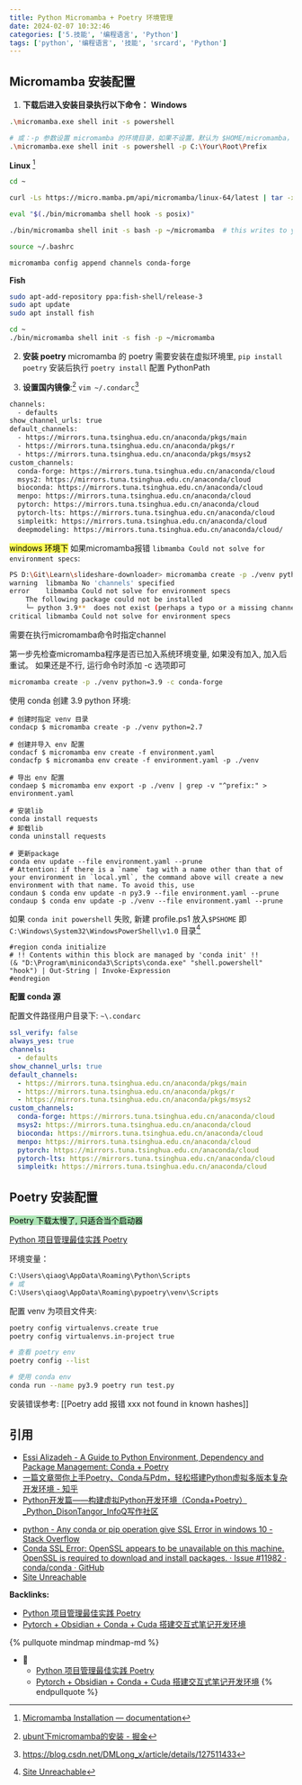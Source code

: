 ```yaml
---
title: Python Micromamba + Poetry 环境管理
date: 2024-02-07 10:32:46
categories: ['5.技能', '编程语言', 'Python']
tags: ['python', '编程语言', '技能', 'srcard', 'Python']
---
```

  
  
## Micromamba 安装配置

1. **下载后进入安装目录执行以下命令：**
**Windows**
```sh
.\micromamba.exe shell init -s powershell

# 或：-p 参数设置 micromamba 的环境目录，如果不设置，默认为 $HOME/micromamba，和 miniconda 类似
.\micromamba.exe shell init -s powershell -p C:\Your\Root\Prefix
```
**Linux** [^10]
```sh
cd ~

curl -Ls https://micro.mamba.pm/api/micromamba/linux-64/latest | tar -xvj bin/micromamba

eval "$(./bin/micromamba shell hook -s posix)"

./bin/micromamba shell init -s bash -p ~/micromamba  # this writes to your .bashrc file

source ~/.bashrc

micromamba config append channels conda-forge
```
**Fish** 
```sh
sudo apt-add-repository ppa:fish-shell/release-3
sudo apt update
sudo apt install fish

cd ~
./bin/micromamba shell init -s fish -p ~/micromamba  
```

2. **安装 poetry**
micromamba 的 poetry 需要安装在虚拟环境里, `pip install poetry` 安装后执行 `poetry install` 配置 PythonPath

3. **设置国内镜像**:[^8]
`vim ~/.condarc`[^9]
```sh
channels: 
  - defaults
show_channel_urls: true
default_channels:
  - https://mirrors.tuna.tsinghua.edu.cn/anaconda/pkgs/main
  - https://mirrors.tuna.tsinghua.edu.cn/anaconda/pkgs/r
  - https://mirrors.tuna.tsinghua.edu.cn/anaconda/pkgs/msys2
custom_channels:
  conda-forge: https://mirrors.tuna.tsinghua.edu.cn/anaconda/cloud
  msys2: https://mirrors.tuna.tsinghua.edu.cn/anaconda/cloud
  bioconda: https://mirrors.tuna.tsinghua.edu.cn/anaconda/cloud
  menpo: https://mirrors.tuna.tsinghua.edu.cn/anaconda/cloud
  pytorch: https://mirrors.tuna.tsinghua.edu.cn/anaconda/cloud
  pytorch-lts: https://mirrors.tuna.tsinghua.edu.cn/anaconda/cloud
  simpleitk: https://mirrors.tuna.tsinghua.edu.cn/anaconda/cloud
  deepmodeling: https://mirrors.tuna.tsinghua.edu.cn/anaconda/cloud/
```
<!--SR:!2024-07-02,153,250-->

<mark style="background: #fefe00A6;">windows 环境下</mark> 如果micromamba报错 `libmamba Could not solve for environment specs`:
```sh
PS D:\Git\Learn\slideshare-downloader> micromamba create -p ./venv python=3.9
warning  libmamba No 'channels' specified
error    libmamba Could not solve for environment specs
    The following package could not be installed
    └─ python 3.9**  does not exist (perhaps a typo or a missing channel).
critical libmamba Could not solve for environment specs
```
需要在执行micromamba命令时指定channel
  
第一步先检查micromamba程序是否已加入系统环境变量, 如果没有加入, 加入后重试。
如果还是不行, 运行命令时添加 -c 选项即可
```sh
micromamba create -p ./venv python=3.9 -c conda-forge
```
<!--SR:!2025-04-19,310,250-->

使用 conda 创建 3.9 python 环境:
  
```
# 创建时指定 venv 目录
condacp $ micromamba create -p ./venv python=2.7 

# 创建并导入 env 配置
condacf $ micromamba env create -f environment.yaml
condacfp $ micromamba env create -f environment.yaml -p ./venv

# 导出 env 配置
condaep $ micromamba env export -p ./venv | grep -v "^prefix:" > environment.yaml

# 安装lib
conda install requests
# 卸载lib
conda uninstall requests

# 更新package
conda env update --file environment.yaml --prune
# Attention: if there is a `name` tag with a name other than that of your environment in `local.yml`, the command above will create a new environment with that name. To avoid this, use
condaun $ conda env update -n py3.9 --file environment.yaml --prune
condaup $ conda env update -p ./venv --file environment.yaml --prune
```
<!--SR:!2025-07-18,450,250-->

如果 `conda init powershell` 失败, 新建 profile.ps1
放入`$PSHOME` 即 `C:\Windows\System32\WindowsPowerShell\v1.0` 目录[^3]
```
#region conda initialize
# !! Contents within this block are managed by 'conda init' !!
(& "D:\Program\miniconda3\Scripts\conda.exe" "shell.powershell" "hook") | Out-String | Invoke-Expression
#endregion
```

**配置 conda 源**

配置文件路径用户目录下: `~\.condarc`
```yaml
ssl_verify: false
always_yes: true
channels:
  - defaults
show_channel_urls: true
default_channels:
  - https://mirrors.tuna.tsinghua.edu.cn/anaconda/pkgs/main
  - https://mirrors.tuna.tsinghua.edu.cn/anaconda/pkgs/r
  - https://mirrors.tuna.tsinghua.edu.cn/anaconda/pkgs/msys2
custom_channels:
  conda-forge: https://mirrors.tuna.tsinghua.edu.cn/anaconda/cloud
  msys2: https://mirrors.tuna.tsinghua.edu.cn/anaconda/cloud
  bioconda: https://mirrors.tuna.tsinghua.edu.cn/anaconda/cloud
  menpo: https://mirrors.tuna.tsinghua.edu.cn/anaconda/cloud
  pytorch: https://mirrors.tuna.tsinghua.edu.cn/anaconda/cloud
  pytorch-lts: https://mirrors.tuna.tsinghua.edu.cn/anaconda/cloud
  simpleitk: https://mirrors.tuna.tsinghua.edu.cn/anaconda/cloud
```
  
  
## Poetry 安装配置

<mark style="background: #83d98fA6;">Poetry 下载太慢了, 只适合当个启动器</mark> 

[Python 项目管理最佳实践 Poetry](../acc2d6da5dd37affe3f03e94d2997ae7cd02bc92)

环境变量：
```sh
C:\Users\qiaog\AppData\Roaming\Python\Scripts
# 或
C:\Users\qiaog\AppData\Roaming\pypoetry\venv\Scripts
```

配置 venv 为项目文件夹:
```sh
poetry config virtualenvs.create true
poetry config virtualenvs.in-project true
```

```sh
# 查看 poetry env
poetry config --list

# 使用 conda env
conda run --name py3.9 poetry run test.py
```

安装错误参考: [[Poetry add 报错 xxx not found in known hashes]]
  
  
## 引用

- [Essi Alizadeh - A Guide to Python Environment, Dependency and Package Management: Conda + Poetry](https://ealizadeh.com/blog/guide-to-python-env-pkg-dependency-using-conda-poetry/)
- [一篇文章带你上手Poetry、Conda与Pdm，轻松搭建Python虚拟多版本复杂开发环境 - 知乎](https://zhuanlan.zhihu.com/p/554965293)
- [Python开发篇——构建虚拟Python开发环境（Conda+Poetry）_Python_DisonTangor_InfoQ写作社区](https://xie.infoq.cn/article/59811f15c0cced35582839a40)
[^2]: [Conda update fails with SSL error CERTIFICATE_VERIFY_FAILED - Stack Overflow](https://stackoverflow.com/questions/33699577/conda-update-fails-with-ssl-error-certificate-verify-failed)
- [python - Any conda or pip operation give SSL Error in windows 10 - Stack Overflow](https://stackoverflow.com/questions/55185945/any-conda-or-pip-operation-give-ssl-error-in-windows-10)
- [Conda SSL Error: OpenSSL appears to be unavailable on this machine. OpenSSL is required to download and install packages. · Issue #11982 · conda/conda · GitHub](https://github.com/conda/conda/issues/11982)
- [Site Unreachable](https://stackoverflow.com/questions/42352841/how-to-update-an-existing-conda-environment-with-a-yml-file)
[^3]: [Site Unreachable](https://blog.csdn.net/aaadddmdsf/article/details/127912784)
[^4]: [Fetching Title#ta9t](https://www.anaconda.com/blog/a-faster-conda-for-a-growing-community)
[^5]: [Site Unreachable](https://community.anaconda.cloud/t/condavalueerror-key-solver-is-not-a-known-primitive-parameter/55287)
[^6]: [Fetching Title#i7le](https://aws-pytorch-doc.com/setup/)
[^7]: [使用 Micromamba 替换 Miniconda 更快配置 Python 环境 - 知乎](https://zhuanlan.zhihu.com/p/622346839)
[^8]: [ubunt下micromamba的安装 - 掘金](https://juejin.cn/post/7287805931382456332)
[^9]: https://blog.csdn.net/DMLong_x/article/details/127511433
[^10]: [Micromamba Installation — documentation](https://mamba.readthedocs.io/en/latest/micromamba-installation.html)

**Backlinks:**

- [Python 项目管理最佳实践 Poetry](../acc2d6da5dd37affe3f03e94d2997ae7cd02bc92)
- [Pytorch + Obsidian + Conda + Cuda 搭建交互式笔记开发环境](../b8bc8d6b00b5f8aacbc31724c33dd6ecb004e746)

{% pullquote mindmap mindmap-md %}
- 🔵
  - [Python 项目管理最佳实践 Poetry](../acc2d6da5dd37affe3f03e94d2997ae7cd02bc92)
  - [Pytorch + Obsidian + Conda + Cuda 搭建交互式笔记开发环境](../b8bc8d6b00b5f8aacbc31724c33dd6ecb004e746)
{% endpullquote %}